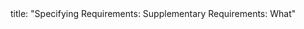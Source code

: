 <frontmatter>
title: "Specifying Requirements: Supplementary Requirements: What"
</frontmatter>

<include src="unit-inPage-asFlat.md" boilerplate />